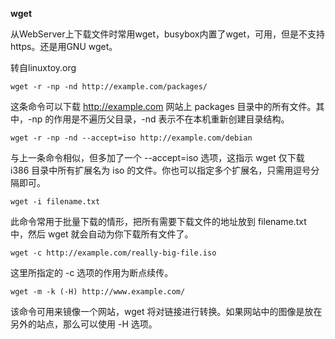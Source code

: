 **wget**

从WebServer上下载文件时常用wget，busybox内置了wget，可用，但是不支持https。还是用GNU wget。

转自linuxtoy.org

```shell
wget -r -np -nd http://example.com/packages/
```

这条命令可以下载 http://example.com 网站上 packages 目录中的所有文件。其中，-np 的作用是不遍历父目录，-nd 表示不在本机重新创建目录结构。

```shell
wget -r -np -nd --accept=iso http://example.com/debian
```

与上一条命令相似，但多加了一个 --accept=iso 选项，这指示 wget 仅下载 i386 目录中所有扩展名为 iso 的文件。你也可以指定多个扩展名，只需用逗号分隔即可。

```shell
wget -i filename.txt
```

此命令常用于批量下载的情形，把所有需要下载文件的地址放到 filename.txt 中，然后 wget 就会自动为你下载所有文件了。

```shell
wget -c http://example.com/really-big-file.iso
```

这里所指定的 -c 选项的作用为断点续传。

```shell
wget -m -k (-H) http://www.example.com/
```

该命令可用来镜像一个网站，wget 将对链接进行转换。如果网站中的图像是放在另外的站点，那么可以使用 -H 选项。

